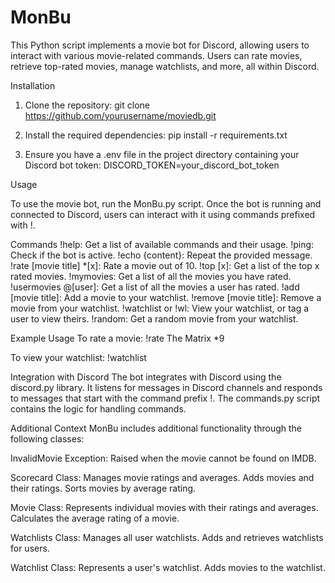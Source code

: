 # MonBu

This Python script implements a movie bot for Discord, allowing users to interact with various movie-related commands. Users can rate movies, retrieve top-rated movies, manage watchlists, and more, all within Discord.


Installation

1. Clone the repository:
git clone https://github.com/yourusername/moviedb.git

2. Install the required dependencies:
pip install -r requirements.txt

3. Ensure you have a .env file in the project directory containing your Discord bot token:
DISCORD_TOKEN=your_discord_bot_token


Usage

To use the movie bot, run the MonBu.py script. Once the bot is running and connected to Discord, users can interact with it using commands prefixed with !.

Commands
!help: Get a list of available commands and their usage.
!ping: Check if the bot is active.
!echo {content}: Repeat the provided message.
!rate [movie title] *[x]: Rate a movie out of 10.
!top [x]: Get a list of the top x rated movies.
!mymovies: Get a list of all the movies you have rated.
!usermovies @[user]: Get a list of all the movies a user has rated.
!add [movie title]: Add a movie to your watchlist.
!remove [movie title]: Remove a movie from your watchlist.
!watchlist or !wl: View your watchlist, or tag a user to view theirs.
!random: Get a random movie from your watchlist.

Example Usage
To rate a movie:
!rate The Matrix *9

To view your watchlist:
!watchlist


Integration with Discord
The bot integrates with Discord using the discord.py library. It listens for messages in Discord channels and responds to messages that start with the command prefix !. The commands.py script contains the logic for handling commands.

Additional Context
MonBu includes additional functionality through the following classes:

InvalidMovie Exception:
Raised when the movie cannot be found on IMDB.

Scorecard Class:
Manages movie ratings and averages.
Adds movies and their ratings.
Sorts movies by average rating.

Movie Class:
Represents individual movies with their ratings and averages.
Calculates the average rating of a movie.

Watchlists Class:
Manages all user watchlists.
Adds and retrieves watchlists for users.

Watchlist Class:
Represents a user's watchlist.
Adds movies to the watchlist.
